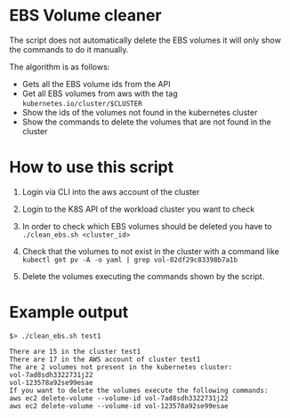 # EBS Volume cleaner

The script does not automatically delete the EBS volumes it will only show the commands to do it manually.

The algorithm is as follows:
- Gets all the EBS volume ids from the API
- Get all EBS volumes from aws with the tag `kubernetes.io/cluster/$CLUSTER`
- Show the ids of the volumes not found in the kubernetes cluster
- Show the commands to delete the volumes that are not found in the cluster


# How to use this script

1. Login via CLI into the aws account of the cluster

2. Login to the K8S API of the workload cluster you want to check

3. In order to check which EBS volumes should be deleted you have to `./clean_ebs.sh <cluster_id>`

4. Check that the volumes to not exist in the cluster with a command like `kubectl get pv -A -o yaml | grep vol-02df29c83398b7a1b`

5. Delete the volumes executing the commands shown by the script.

# Example output

```
$> ./clean_ebs.sh test1

There are 15 in the cluster test1
There are 17 in the AWS account of cluster test1
The are 2 volumes not present in the kubernetes cluster:
vol-7ad8sdh3322731j22
vol-123578a92se99esae
If you want to delete the volumes execute the following commands:
aws ec2 delete-volume --volume-id vol-7ad8sdh3322731j22
aws ec2 delete-volume --volume-id vol-123578a92se99esae
```